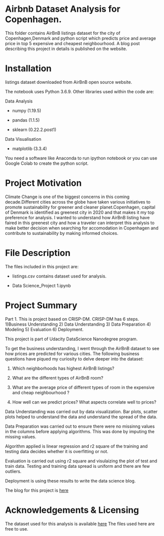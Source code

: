 # Airbnb Dataset Analysis for Copenhagen.


This folder contains AirBnB listings  dataset for the city of Copenhagen,Denmark and python script which predicts price and average price in top 5 expensive and cheapest neighbourhood. A blog post describing this project in details is published on the website.

# Installation

listings dataset downloaded from AirBnB open source website.

The notebook uses Python 3.6.9. Other libraries used within the code are:

Data Analysis

* numpy (1.19.5)

* pandas (1.1.5)

* sklearn (0.22.2.post1)

Data Visualisation

* matplotlib (3.3.4)

You need a software like Anaconda to run ipython notebook or you can use Google Colab to create the python script.

# Project Motivation

Climate Change is one of the biggest concerns in this coming decade.Different cities across the globe have taken various initiatives to promote sustainability for greener and cleaner planet.Copenhagen, capital of Denmark is identified as greenest city in 2020 and that makes it my top preference for analysis.
I wanted to understand how AirBnB listing have faired in this greenest city and how a traveler can interpret this analysis to make better decision when searching for accomodation in Copenhagen and contribute to sustainability by making informed choices.

# File Description

The files included in this project are:

* listings.csv contains dataset used for analysis.

* Data Science_Project 1.ipynb  

# Project Summary
Part 1. This is project based on CRISP-DM. CRISP-DM has 6 steps. 1)Business Understanding 2) Data Understanding 3) Data Preparation 4) Modeling 5) Evaluation 6) Deployment.

This project is part of  Udacity DataScience Nanodegree program. 

To get the business understanding, I went through the AirBnB dataset to see how prices are predicted for various cities. The following business questions have piqued my curiosity to delve deeper into the dataset:

1) Which neighborhoods has highest AirBnB listings? 

2) What are the different types of AirBnB room? 

3) What are the average price of different types of room in the expensive and cheap neighbourhood ? 

4) How well can we predict prices? What aspects correlate well to prices? 


Data Understanding was carried out by data visualization. Bar plots, scatter plots helped to understand the data and understand the spread of the data.

Data Preparation was carried out to ensure there were no missinng values in the columns before applying algorithms. This was done by imputing the missing values.

Algorithm applied is linear regression and r2 square of the training and testing data decides whether it is overfitting or not.

Evaluation is carried out using r2 square and visulaizing the plot of test and train data. Testing and training data spread is uniform and there are few outliers.

Deployment is using these results to write the data science blog.

The blog for this project is [here](https://surfplanethoney.medium.com/how-to-predict-airbnb-listings-price-in-worlds-greenest-city-ca29b95bf2e3)

# Acknowledgements & Licensing

The dataset used for this analysis is available [here](http://insideairbnb.com/get-the-data.html)
The files used here are free to use.
